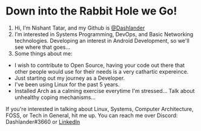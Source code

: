 # Down into the Rabbit Hole we Go!

1. Hi, I’m Nishant Tatar, and my Github is [@Dashlander](https://github.com/Dashlander)
2. I’m interested in Systems Programming, DevOps, and Basic Networking technologies. Developing an interest in Android Development, so we'll see where that goes...
3. Some things about me:
  - I wish to contribute to Open Source, having your code out there that other people would use for their needs is a very cathartic expereince.
  - Just starting out my journey as a Developer.
  - I've been using Linux for the past 5 years.
  - Installed Arch as a calming exercise everytime I'm stressed... Talk about unhealthy coping mechanisms...

If you're interested in talking about Linux, Systems, Computer Architecture, FOSS, or Tech in General, hit me up. You can reach me over Discord: Dashlander#3660 or [LinkedIn](https://www.linkedin.com/in/nishant-tatar-96b2b6227/)

<!---
Dashlander/Dashlander is a ✨ special ✨ repository because its `README.md` (this file) appears on your GitHub profile.
You can click the Preview link to take a look at your changes.
--->
